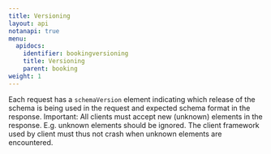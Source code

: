 ```yaml
---
title: Versioning
layout: api
notanapi: true
menu:
  apidocs:
    identifier: bookingversioning
    title: Versioning
    parent: booking
weight: 1
---
```


Each request has a `schemaVersion` element indicating which release of the schema is being used in the request and expected schema format in the response. Important: All clients must accept new (unknown) elements in the response. E.g. unknown elements should be ignored. The client framework used by client must thus not crash when unknown elements are encountered.
